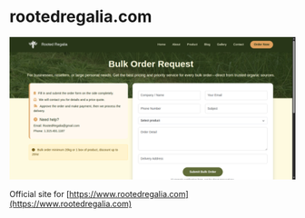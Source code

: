 # rootedregalia.com

![mockup](shoot.png)

Official site for [https://www.rootedregalia.com](https://www.rootedregalia.com)

